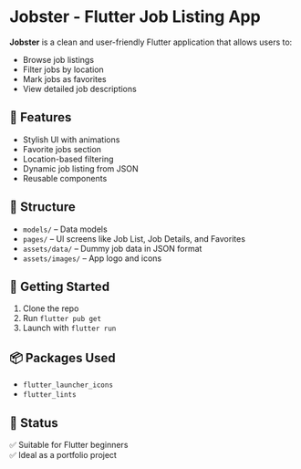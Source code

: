 # Jobster - Flutter Job Listing App

**Jobster** is a clean and user-friendly Flutter application that allows users to:
- Browse job listings
- Filter jobs by location
- Mark jobs as favorites
- View detailed job descriptions

## 🔧 Features
- Stylish UI with animations
- Favorite jobs section
- Location-based filtering
- Dynamic job listing from JSON
- Reusable components

## 📁 Structure
- `models/` – Data models
- `pages/` – UI screens like Job List, Job Details, and Favorites
- `assets/data/` – Dummy job data in JSON format
- `assets/images/` – App logo and icons

## 🚀 Getting Started
1. Clone the repo
2. Run `flutter pub get`
3. Launch with `flutter run`

## 📦 Packages Used
- `flutter_launcher_icons`
- `flutter_lints`

## 📍 Status
✅ Suitable for Flutter beginners  
✅ Ideal as a portfolio project

